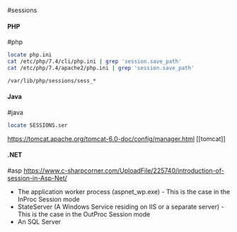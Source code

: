 #sessions
#### PHP
#php
```bash
locate php.ini
cat /etc/php/7.4/cli/php.ini | grep 'session.save_path'
cat /etc/php/7.4/apache2/php.ini | grep 'session.save_path'
```

```bash
/var/lib/php/sessions/sess_*
```

#### Java
#java
```bash
locate SESSIONS.ser
```
https://tomcat.apache.org/tomcat-6.0-doc/config/manager.html
[[tomcat]]
#### .NET
#asp
https://www.c-sharpcorner.com/UploadFile/225740/introduction-of-session-in-Asp-Net/
* The application worker process (aspnet_wp.exe) - This is the case in the InProc Session mode
* StateServer (A Windows Service residing on IIS or a separate server) - This is the case in the OutProc Session mode
* An SQL Server

